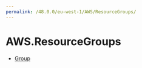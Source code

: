 ```yaml
---
permalink: /48.0.0/eu-west-1/AWS/ResourceGroups/
---
```


# AWS.ResourceGroups



* [Group](Group.md)